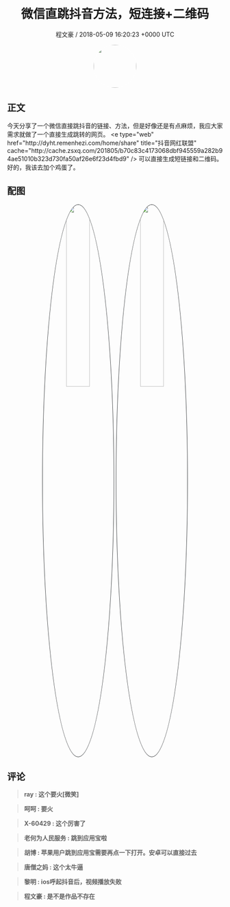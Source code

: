 <h1 align="center">微信直跳抖音方法，短连接&#43;二维码</h1>
<p align="center">
    <a>程文豪 / 2018-05-09 16:20:23 &#43;0000 UTC</a>
</p>

<div align="center">
    <img src="https://images.zsxq.com/FkC-w--EywCRWclp1yrhNrMtLIfk?e=1590940799&amp;token=kIxbL07-8jAj8w1n4s9zv64FuZZNEATmlU_Vm6zD:P-xQUxgXtPO34jLCGmaaWUzTvdU=" width="100" height="100" style="border:1px solid;border-radius:50%; color:#ffffff"/>
</div>

## 正文

<div>
今天分享了一个微信直接跳抖音的链接、方法，但是好像还是有点麻烦，我应大家需求就做了一个直接生成跳转的网页。
&lt;e type=&#34;web&#34; href=&#34;http://dyht.remenhezi.com/home/share&#34; title=&#34;抖音网红联盟&#34; cache=&#34;http://cache.zsxq.com/201805/b70c83c4173068dbf945559a282b94ae51010b323d730fa50af26e6f23d4fbd9&#34; /&gt;
可以直接生成短链接和二维码。
好的，我该去加个鸡蛋了。
</div>

## 配图
<div class="image" align="center">

<img src="https://images.zsxq.com/FreQMRTcC-ZyTDc0FhEm3PJkSznw?imageMogr2/auto-orient/thumbnail/800x/format/jpg/blur/1x0/quality/75&amp;e=1590940799&amp;token=kIxbL07-8jAj8w1n4s9zv64FuZZNEATmlU_Vm6zD:7hQW-xZKrDvWmXI0UVi3ib78KDM=" width="33%" height="33%" style="border:1px solid;border-radius:50%; color:#3c3f41"/>

<img src="https://images.zsxq.com/FvwCqNlGWEFwf1-CjWLPBvmi4f2A?imageMogr2/auto-orient/thumbnail/800x/format/jpg/blur/1x0/quality/75&amp;e=1590940799&amp;token=kIxbL07-8jAj8w1n4s9zv64FuZZNEATmlU_Vm6zD:1iF52f4AmQrdPyp_iVK6dhBwXTU=" width="33%" height="33%" style="border:1px solid;border-radius:50%; color:#3c3f41"/>

</div>

## 评论

<div align="left">
<div>

<blockquote >
<span> <strong>ray : 这个要火[微笑] </strong></span>
</blockquote>

<blockquote >
<span> <strong>呵呵 : 要火 </strong></span>
</blockquote>

<blockquote >
<span> <strong>X-60429 : 这个厉害了 </strong></span>
</blockquote>

<blockquote >
<span> <strong>老何为人民服务 : 跳到应用宝啦 </strong></span>
</blockquote>

<blockquote >
<span> <strong>胡博 : 苹果用户跳到应用宝需要再点一下打开。安卓可以直接过去 </strong></span>
</blockquote>

<blockquote >
<span> <strong>唐僧之妈 : 这个太牛逼 </strong></span>
</blockquote>

<blockquote >
<span> <strong>黎明 : ios呼起抖音后，视频播放失败 </strong></span>
</blockquote>

<blockquote >
<span> <strong>程文豪 : 是不是作品不存在 </strong></span>
</blockquote>

</div>
</div>